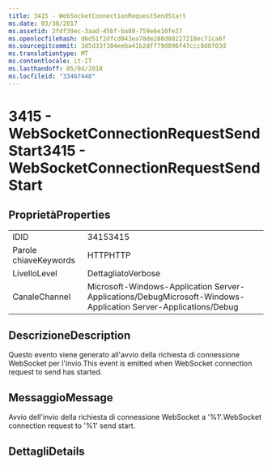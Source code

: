 ```yaml
---
title: 3415 - WebSocketConnectionRequestSendStart
ms.date: 03/30/2017
ms.assetid: 2fdf39ec-3aad-45bf-ba80-759e6e10fe37
ms.openlocfilehash: d6d51f2dfcd043ea78de288d88227218ec71ca6f
ms.sourcegitcommit: 3d5d33f384eeba41b2dff79d096f47ccc8d8f03d
ms.translationtype: MT
ms.contentlocale: it-IT
ms.lasthandoff: 05/04/2018
ms.locfileid: "33467448"
---
```

# <a name="3415---websocketconnectionrequestsendstart"></a><span data-ttu-id="4b1b3-102">3415 - WebSocketConnectionRequestSendStart</span><span class="sxs-lookup"><span data-stu-id="4b1b3-102">3415 - WebSocketConnectionRequestSendStart</span></span>
## <a name="properties"></a><span data-ttu-id="4b1b3-103">Proprietà</span><span class="sxs-lookup"><span data-stu-id="4b1b3-103">Properties</span></span>  
  
|||  
|-|-|  
|<span data-ttu-id="4b1b3-104">ID</span><span class="sxs-lookup"><span data-stu-id="4b1b3-104">ID</span></span>|<span data-ttu-id="4b1b3-105">3415</span><span class="sxs-lookup"><span data-stu-id="4b1b3-105">3415</span></span>|  
|<span data-ttu-id="4b1b3-106">Parole chiave</span><span class="sxs-lookup"><span data-stu-id="4b1b3-106">Keywords</span></span>|<span data-ttu-id="4b1b3-107">HTTP</span><span class="sxs-lookup"><span data-stu-id="4b1b3-107">HTTP</span></span>|  
|<span data-ttu-id="4b1b3-108">Livello</span><span class="sxs-lookup"><span data-stu-id="4b1b3-108">Level</span></span>|<span data-ttu-id="4b1b3-109">Dettagliato</span><span class="sxs-lookup"><span data-stu-id="4b1b3-109">Verbose</span></span>|  
|<span data-ttu-id="4b1b3-110">Canale</span><span class="sxs-lookup"><span data-stu-id="4b1b3-110">Channel</span></span>|<span data-ttu-id="4b1b3-111">Microsoft-Windows-Application Server-Applications/Debug</span><span class="sxs-lookup"><span data-stu-id="4b1b3-111">Microsoft-Windows-Application Server-Applications/Debug</span></span>|  
  
## <a name="description"></a><span data-ttu-id="4b1b3-112">Descrizione</span><span class="sxs-lookup"><span data-stu-id="4b1b3-112">Description</span></span>  
 <span data-ttu-id="4b1b3-113">Questo evento viene generato all'avvio della richiesta di connessione WebSocket per l'invio.</span><span class="sxs-lookup"><span data-stu-id="4b1b3-113">This event is emitted when WebSocket connection request to send has started.</span></span>  
  
## <a name="message"></a><span data-ttu-id="4b1b3-114">Messaggio</span><span class="sxs-lookup"><span data-stu-id="4b1b3-114">Message</span></span>  
 <span data-ttu-id="4b1b3-115">Avvio dell'invio della richiesta di connessione WebSocket a '%1'.</span><span class="sxs-lookup"><span data-stu-id="4b1b3-115">WebSocket connection request to '%1' send start.</span></span>  
  
## <a name="details"></a><span data-ttu-id="4b1b3-116">Dettagli</span><span class="sxs-lookup"><span data-stu-id="4b1b3-116">Details</span></span>

